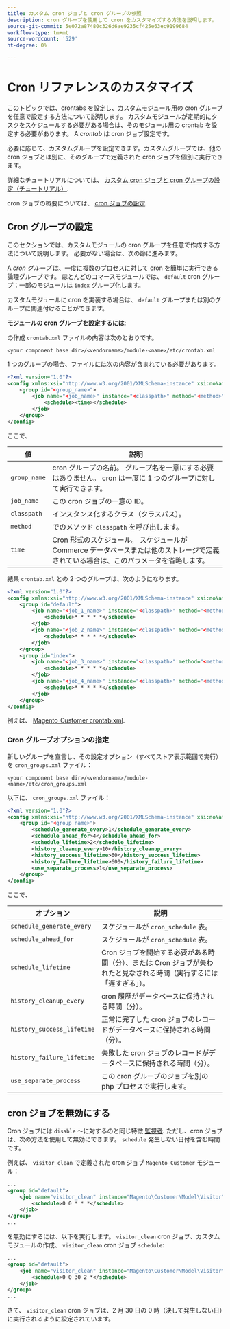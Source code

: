 ```yaml
---
title: カスタム cron ジョブと cron グループの参照
description: cron グループを使用して cron をカスタマイズする方法を説明します。
source-git-commit: 5e072a87480c326d6ae9235cf425e63ec9199684
workflow-type: tm+mt
source-wordcount: '529'
ht-degree: 0%

---
```



# Cron リファレンスのカスタマイズ

このトピックでは、crontabs を設定し、カスタムモジュール用の cron グループを任意で設定する方法について説明します。 カスタムモジュールが定期的にタスクをスケジュールする必要がある場合は、そのモジュール用の crontab を設定する必要があります。 A _crontab_ は cron ジョブ設定です。

必要に応じて、カスタムグループを設定できます。カスタムグループでは、他の cron ジョブとは別に、そのグループで定義された cron ジョブを個別に実行できます。

詳細なチュートリアルについては、 [カスタム cron ジョブと cron グループの設定（チュートリアル）](custom-cron-tutorial.md).

cron ジョブの概要については、 [cron ジョブの設定](../cli/configure-cron-jobs.md).

## Cron グループの設定

このセクションでは、カスタムモジュールの cron グループを任意で作成する方法について説明します。 必要がない場合は、次の節に進みます。

A _cron グループ_ は、一度に複数のプロセスに対して cron を簡単に実行できる論理グループです。 ほとんどのコマースモジュールでは、 `default` cron グループ；一部のモジュールは `index` グループ化します。

カスタムモジュールに cron を実装する場合は、 `default` グループまたは別のグループに関連付けることができます。

**モジュールの cron グループを設定するには**:

の作成 `crontab.xml` ファイルの内容は次のとおりです。

```text
<your component base dir>/<vendorname>/module-<name>/etc/crontab.xml
```

1 つのグループの場合、ファイルには次の内容が含まれている必要があります。

```xml
<?xml version="1.0"?>
<config xmlns:xsi="http://www.w3.org/2001/XMLSchema-instance" xsi:noNamespaceSchemaLocation="urn:magento:module:Magento_Cron:etc/crontab.xsd">
    <group id="<group_name>">
        <job name="<job_name>" instance="<classpath>" method="<method>">
            <schedule><time></schedule>
        </job>
    </group>
</config>
```

ここで、

| 値 | 説明 |
|---|---|
| `group_name` | cron グループの名前。 グループ名を一意にする必要はありません。 cron は一度に 1 つのグループに対して実行できます。 |
| `job_name` | この cron ジョブの一意の ID。 |
| `classpath` | インスタンス化するクラス（クラスパス）。 |
| `method` | でのメソッド `classpath` を呼び出します。 |
| `time` | Cron 形式のスケジュール。 スケジュールが Commerce データベースまたは他のストレージで定義されている場合は、このパラメータを省略します。 |

結果 `crontab.xml` との 2 つのグループは、次のようになります。

```xml
<?xml version="1.0"?>
<config xmlns:xsi="http://www.w3.org/2001/XMLSchema-instance" xsi:noNamespaceSchemaLocation="urn:magento:module:Magento_Cron:etc/crontab.xsd">
    <group id="default">
        <job name="<job_1_name>" instance="<classpath>" method="<method_name>">
            <schedule>* * * * *</schedule>
        </job>
        <job name="<job_2_name>" instance="<classpath>" method="<method_name>">
            <schedule>* * * * *</schedule>
        </job>
    </group>
    <group id="index">
        <job name="<job_3_name>" instance="<classpath>" method="<method_name>">
            <schedule>* * * * *</schedule>
        </job>
        <job name="<job_4_name>" instance="<classpath>" method="<method_name>">
            <schedule>* * * * *</schedule>
        </job>
    </group>
</config>
```

例えば、 [Magento_Customer crontab.xml](https://github.com/magento/magento2/blob/2.4/app/code/Magento/Customer/etc/crontab.xml).

### Cron グループオプションの指定

新しいグループを宣言し、その設定オプション（すべてストア表示範囲で実行）を `cron_groups.xml` ファイル：

```text
<your component base dir>/<vendorname>/module-<name>/etc/cron_groups.xml
```

以下に、 `cron_groups.xml` ファイル：

```xml
<?xml version="1.0"?>
<config xmlns:xsi="http://www.w3.org/2001/XMLSchema-instance" xsi:noNamespaceSchemaLocation="urn:magento:module:Magento_Cron:etc/cron_groups.xsd">
    <group id="<group_name>">
        <schedule_generate_every>1</schedule_generate_every>
        <schedule_ahead_for>4</schedule_ahead_for>
        <schedule_lifetime>2</schedule_lifetime>
        <history_cleanup_every>10</history_cleanup_every>
        <history_success_lifetime>60</history_success_lifetime>
        <history_failure_lifetime>600</history_failure_lifetime>
        <use_separate_process>1</use_separate_process>
    </group>
</config>
```

ここで、

| オプション | 説明 |
| -------------------------- | ------------------------------------------------------------------------------------------------------ |
| `schedule_generate_every` | スケジュールが `cron_schedule` 表。 |
| `schedule_ahead_for` | スケジュールが `cron_schedule` 表。 |
| `schedule_lifetime` | Cron ジョブを開始する必要がある時間（分）、または Cron ジョブが失われたと見なされる時間（実行するには「遅すぎる」）。 |
| `history_cleanup_every` | cron 履歴がデータベースに保持される時間（分）。 |
| `history_success_lifetime` | 正常に完了した cron ジョブのレコードがデータベースに保持される時間（分）。 |
| `history_failure_lifetime` | 失敗した cron ジョブのレコードがデータベースに保持される時間（分）。 |
| `use_separate_process` | この cron グループのジョブを別の php プロセスで実行します。 |

## cron ジョブを無効にする

Cron ジョブには `disable` ～に対するのと同じ特徴 [監視者](https://developer.adobe.com/commerce/php/development/components/events-and-observers/#observers). ただし、cron ジョブは、次の方法を使用して無効にできます。 `schedule` 発生しない日付を含む時間です。

例えば、 `visitor_clean` で定義された cron ジョブ `Magento_Customer` モジュール：

```xml
...
<group id="default">
    <job name="visitor_clean" instance="Magento\Customer\Model\Visitor" method="clean">
        <schedule>0 0 * * *</schedule>
    </job>
</group>
...
```

を無効にするには、以下を実行します。 `visitor_clean` cron ジョブ、カスタムモジュールの作成、 `visitor_clean` cron ジョブ `schedule`:

```xml
...
<group id="default">
    <job name="visitor_clean" instance="Magento\Customer\Model\Visitor" method="clean">
        <schedule>0 0 30 2 *</schedule>
    </job>
</group>
...
```

さて、 `visitor_clean` cron ジョブは、2 月 30 日の 0 時（決して発生しない日）に実行されるように設定されています。
